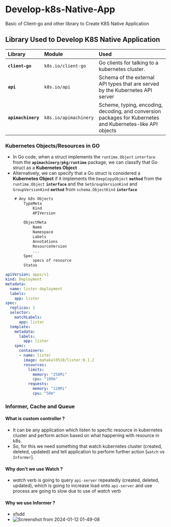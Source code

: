# Develop-k8s-Native-App
Basic of Client-go and other library to Create K8S Native Application

## Library Used to Develop K8S Native Application

| Library            | Module                | Used                                            |
| :----------------- | :-------------------- | :---------------------------------------------- |
| **`client-go`**    | `k8s.io/client-go`    | Go clients for talking to a kubernetes cluster. |
| **`api`**          | `k8s.io/api`          | Schema of the external API types that are served by the Kubernetes API server |
| **`apimachinery`** | `k8s.io/apimachinery` | Scheme, typing, encoding, decoding, and conversion packages for Kubernetes and Kubernetes-like API objects | 


### Kubernetes Objects/Resources in GO

- In Go code, when a struct implements the `runtime.Object` `interface` from the **`apimachinery/pkg/runtime`** package, we can classify that Go struct as a **Kubernetes Object**
- Alternatively, we can specify that a Go struct is considered a **Kubernetes Object** if it implements the `DeepCopyObject` **`method`** from the `runtime.Object` **`interface`** and the `SetGroupVersionKind` and `GroupVersionKind` **`method`** from `schema.ObjectKind` **`interface`**

```txt
    # Any k8s Objects
        TypeMeta
            Kind
            APIVersion
        
        ObjectMeta
            Name
            Namespace
            Labels
            Annotations
            ResourceVersion
            ...
        Spec
            specs of resource
        Status
```

```yaml
apiVersion: apps/v1
kind: Deployment
metadata:
  name: lister-deployment
  labels:
    app: lister
spec:
  replicas: 1
  selector:
    matchLabels:
      app: lister
  template:
    metadata:
      labels:
        app: lister
    spec:
      containers:
      - name: lister
        image: mahakal0510/lister:0.1.2
        resources:
          limits:
            memory: "256Mi"  
            cpu: "100m"      
          requests:
            memory: "128Mi"  
            cpu: "50m"    
```
### Informer, Cache and Queue 

#### **What is custom controller ?**
- It can be any application which listen to specfic resource in kubernetes cluster and perform action based on
what happening with resource in k8s.
- So, for this we need something that watch kubernetes cluster (created, deleted, updated) and tell application to perform further action [`watch` vs `Informer`].

#### **Why don't we use Watch ?**
- *watch* verb is going to query `api-server` repeatedly (created, deleted, updated), which is going to increase load onto `api-server` and use process are going to slow due to use of *watch* verb

#### **Why we use Informer ?**
- sfsdd
- ![Screenshot from 2024-01-12 01-49-08](https://github.com/thakurnishu/Develop-k8s-Native-App/assets/90508814/00a93822-d99f-46e6-aa0c-1b410d368e59)